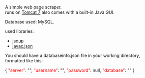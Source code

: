 <style>
    .json-key{
        color: red
    }
</style>
A simple web page scraper.
<br>
runs on <a href="https://tomcat.apache.org/download-70.cgi">Tomcat 7</a> also comes with a built-in Java GUI.

Database used: MySQL.
                     
used libraries:
<ul>
    <li><a href="https://jsoup.org/"> jsoup </a></li>
    <li><a href="https://docs.oracle.com/javaee/7/api/javax/json/package-summary.html">javax.json</a>
</ul>

You should have a databaseinfo.json file in your working directory, formatted like this:

{
  <span class="json-key">"server"</span>: "",
  <span class="json-key">"username"</span>: "",
  <span class="json-key">"password"</span>: null,
  <span class="json-key">"database"</span>: ""
}